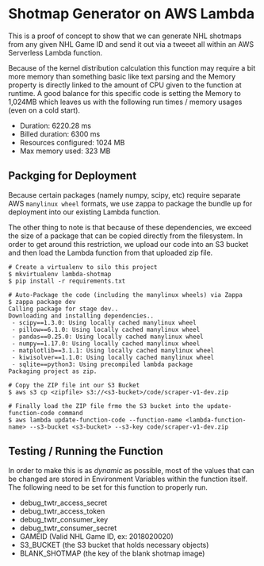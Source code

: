 # Shotmap Generator on AWS Lambda

This is a proof of concept to show that we can generate NHL shotmaps from any given NHL Game ID and send it out via a tweeet all within an AWS Serverless Lambda function.

Because of the kernel distribution calculation this function may require a bit more memory than something basic like text parsing and the Memory property is directly linked to the amount of CPU given to the function at runtime. A good balance for this specific code is setting the Memory to 1,024MB which leaves us with the following run times / memory usages (even on a cold start).

- Duration: 6220.28 ms
- Billed duration: 6300 ms
- Resources configured: 1024 MB
- Max memory used: 323 MB

## Packging for Deployment
Because certain packages (namely numpy, scipy, etc) require separate AWS `manylinux wheel` formats, we use zappa to package the bundle up for deployment into our existing Lambda function.

The other thing to note is that because of these dependencies, we exceed the size of a package that can be copied directly from the filesystem. In order to get around this restriction, we upload our code into an S3 bucket and then load the Lambda function from that uploaded zip file.

```
# Create a virtualenv to silo this project
$ mkvirtualenv lambda-shotmap
$ pip install -r requirements.txt

# Auto-Package the code (including the manylinux wheels) via Zappa
$ zappa package dev
Calling package for stage dev..
Downloading and installing dependencies..
 - scipy==1.3.0: Using locally cached manylinux wheel
 - pillow==6.1.0: Using locally cached manylinux wheel
 - pandas==0.25.0: Using locally cached manylinux wheel
 - numpy==1.17.0: Using locally cached manylinux wheel
 - matplotlib==3.1.1: Using locally cached manylinux wheel
 - kiwisolver==1.1.0: Using locally cached manylinux wheel
 - sqlite==python3: Using precompiled lambda package
Packaging project as zip.

# Copy the ZIP file int our S3 Bucket
$ aws s3 cp <zipfile> s3://<s3-bucket>/code/scraper-v1-dev.zip

# Finally load the ZIP file frmo the S3 bucket into the update-function-code command
$ aws lambda update-function-code --function-name <lambda-function-name> --s3-bucket <s3-bucket> --s3-key code/scraper-v1-dev.zip
```

## Testing / Running the Function
In order to make this is as *dynamic* as possible, most of the values that can be changed are stored in Environment Variables within the function itself. The following need to be set for this function to properly run.

- debug_twtr_access_secret
- debug_twtr_access_token
- debug_twtr_consumer_key
- debug_twtr_consumer_secret
- GAMEID (Valid NHL Game ID, ex: 2018020020)
- S3_BUCKET (the S3 bucket that holds necessary objects)
- BLANK_SHOTMAP (the key of the blank shotmap image)